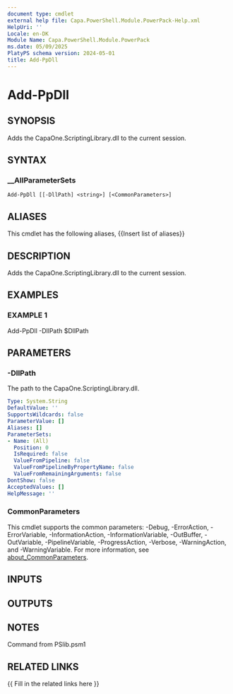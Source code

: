 ```yaml
---
document type: cmdlet
external help file: Capa.PowerShell.Module.PowerPack-Help.xml
HelpUri: ''
Locale: en-DK
Module Name: Capa.PowerShell.Module.PowerPack
ms.date: 05/09/2025
PlatyPS schema version: 2024-05-01
title: Add-PpDll
---
```


# Add-PpDll

## SYNOPSIS

Adds the CapaOne.ScriptingLibrary.dll to the current session.

## SYNTAX

### __AllParameterSets

```
Add-PpDll [[-DllPath] <string>] [<CommonParameters>]
```

## ALIASES

This cmdlet has the following aliases,
  {{Insert list of aliases}}

## DESCRIPTION

Adds the CapaOne.ScriptingLibrary.dll to the current session.

## EXAMPLES

### EXAMPLE 1

Add-PpDll -DllPath $DllPath

## PARAMETERS

### -DllPath

The path to the CapaOne.ScriptingLibrary.dll.

```yaml
Type: System.String
DefaultValue: ''
SupportsWildcards: false
ParameterValue: []
Aliases: []
ParameterSets:
- Name: (All)
  Position: 0
  IsRequired: false
  ValueFromPipeline: false
  ValueFromPipelineByPropertyName: false
  ValueFromRemainingArguments: false
DontShow: false
AcceptedValues: []
HelpMessage: ''
```

### CommonParameters

This cmdlet supports the common parameters: -Debug, -ErrorAction, -ErrorVariable,
-InformationAction, -InformationVariable, -OutBuffer, -OutVariable, -PipelineVariable,
-ProgressAction, -Verbose, -WarningAction, and -WarningVariable. For more information, see
[about_CommonParameters](https://go.microsoft.com/fwlink/?LinkID=113216).

## INPUTS

## OUTPUTS

## NOTES

Command from PSlib.psm1


## RELATED LINKS

{{ Fill in the related links here }}

